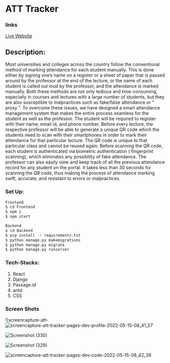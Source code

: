 # ATT Tracker

### links
<a href="https://att-tracker.pages.dev/">Live Website</a>

## Description:

Most universities and colleges across the country follow the conventional method of marking attendance for each student manually. This is done either by signing one’s name on a register or a sheet of paper that is passed around by the professor at the end of the lecture, or the name of each student is called out loud by the professor, and the attendance is marked manually. Both these methods are not only tedious and time-consuming, especially in courses and lectures with a large number of students, but they are also susceptible to malpractices such as fake/false attendance or “ proxy ”. To overcome these issues, we have designed a smart attendance management system that makes the entire process seamless for the student as well as the professor. The student will be required to register with their name, email id, and phone number. Before every lecture, the respective professor will be able to generate a unique QR code which the students need to scan with their smartphones in order to mark their attendance for that particular lecture. The QR code is unique to that particular class and cannot be reused again. Before scanning the QR code, each student is authenticated via biometric authentication   ( fingerprint scanning), which eliminates any possibility of fake attendance. The professor can also easily  view  and keep track of all the previous attendance record for any student on the portal. It takes less than 30 seconds for scanning the QR code, thus making the process of attendance marking swift, accurate, and resistant to errors or malpractices. 

### Set Up:
```bash
Frontend
$ cd Frontend
$ npm i
$ npm start

Backend
$ cd Backend
$ pip install -r requirements.txt
$ python manage.py makemigrations
$ python manage.py migrate
$ python manage.py runserver

```

### Tech-Stacks: 
1. React
2. Django
3. Passage.id
4. antd
5. CSS

### Screen Shots


![screencapture-att-![screencapture-att-tracker-pages-dev-profile-2022-05-15-08_41_57](https://user-images.githubusercontent.com/75828535/168455572-d1089730-32bd-4313-a228-5149edf8f14a.png)

![Screenshot (330)](https://user-images.githubusercontent.com/75828535/168455632-d6acf56e-8b37-424e-a6e3-ff3610291f78.png)



![Screenshot (329)](https://user-images.githubusercontent.com/75828535/168455641-3995cced-9e99-4a85-a7bc-1b050f0e72cc.png)



![screencapture-att-tracker-pages-dev-code-2022-05-15-08_42_39](https://user-images.githubusercontent.com/75828535/168455646-978bd40b-d649-4609-b592-0c88eba16946.png)
